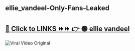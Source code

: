 
 ## ellie_vandeel-Only-Fans-Leaked

# <h2><a href="https://clipsfans.com/ellie_vandeel&ref=git">🔗 Click to LINKS ⏩⏩ 👉 🟢 ellie vandeel </a></h2>

<a href="https://clipsfans.com/ellie_vandeel&ref=git" rel="nofollow" data-target="animated-image.originalLink"><img src="https://i.ibb.co.com/xMMVF88/686577567.gif" alt="Viral Video Original" style="max-width: 100%; display: inline-block;" data-target="animated-image.originalImage"></a>
